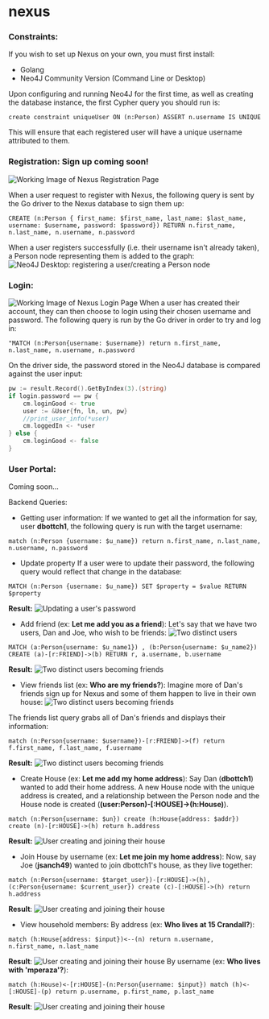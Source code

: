 # nexus

### Constraints:
If you wish to set up Nexus on your own, you must first install:

* Golang
* Neo4J Community Version (Command Line or Desktop)

Upon configuring and running Neo4J for the first time, as well as creating the database instance,
the first Cypher query you should run is:
```
create constraint uniqueUser ON (n:Person) ASSERT n.username IS UNIQUE
```

This will ensure that each registered user will have a unique username attributed to them.

### Registration: Sign up coming soon!
![Working Image of Nexus Registration Page](https://github.com/hctob/nexus/blob/main/nexus-frontend/img/working%20image%20of%20nexus.PNG)

When a user request to register with Nexus, the following query is sent by the Go driver to the Nexus database to sign them up:
```
CREATE (n:Person { first_name: $first_name, last_name: $last_name, username: $username, password: $password}) RETURN n.first_name, n.last_name, n.username, n.password
```

When a user registers successfully (i.e. their username isn't already taken), a Person node representing them is added to the graph:
![Neo4J Desktop: registering a user/creating a Person node](https://github.com/hctob/nexus/blob/main/nexus-frontend/img/neo4j_create.PNG)

### Login:
![Working Image of Nexus Login Page](https://github.com/hctob/nexus/blob/main/nexus-frontend/img/working%20image%20of%20nexus.PNG)
When a user has created their account, they can then choose to login using their chosen username and password.
The following query is run by the Go driver in order to try and log in:
```
"MATCH (n:Person{username: $username}) return n.first_name, n.last_name, n.username, n.password
```

On the driver side, the password stored in the Neo4J database is compared against the user input:
```go
pw := result.Record().GetByIndex(3).(string)
if login.password == pw {
    cm.loginGood <- true
    user := &User{fn, ln, un, pw}
    //print_user_info(*user)
    cm.loggedIn <- *user
} else {
    cm.loginGood <- false
}
```

### User Portal:
Coming soon...

Backend Queries:
* Getting user information:
If we wanted to get all the information for say, user **dbottch1**, the following query is run with the target username:
```
match (n:Person {username: $u_name}) return n.first_name, n.last_name, n.username, n.password
```
* Update property
If a user were to update their password, the following query would reflect that change in the database:
```
MATCH (n:Person {username: $u_name}) SET $property = $value RETURN $property
```
**Result:**
![Updating a user's password](https://github.com/hctob/nexus/blob/main/nexus-frontend/img/neo4j_update.PNG)
* Add friend (ex: **Let me add you as a friend**):
Let's say that we have two users, Dan and Joe, who wish to be friends:
![Two distinct users](https://github.com/hctob/nexus/blob/main/nexus-frontend/img/neo4j_two.PNG)
```
MATCH (a:Person{username: $u_name1}) , (b:Person{username: $u_name2}) CREATE (a)-[r:FRIEND]->(b) RETURN r, a.username, b.username
```
**Result:**
![Two distinct users becoming friends](https://github.com/hctob/nexus/blob/main/nexus-frontend/img/neo4j_friends.PNG)
* View friends list (ex: **Who are my friends?**):
Imagine more of Dan's friends sign up for Nexus and some of them happen to live in their own house:
![Two distinct users becoming friends](https://github.com/hctob/nexus/blob/main/nexus-frontend/img/many_friends.PNG)

The friends list query grabs all of Dan's friends and displays their information:
```
match (n:Person{username: $username})-[r:FRIEND]->(f) return f.first_name, f.last_name, f.username
```
**Result:**
![Two distinct users becoming friends](https://github.com/hctob/nexus/blob/main/nexus-frontend/img/friends_list.PNG)
* Create House (ex: **Let me add my home address**):
Say Dan (**dbottch1**) wanted to add their home address. A new House node with the unique address is created, and a relationship
between the Person node and the House node is created (**(user:Person)-[:HOUSE]->(h:House)**).
```
match (n:Person{username: $un}) create (h:House{address: $addr}) create (n)-[r:HOUSE]->(h) return h.address
```
**Result:**
![User creating and joining their house](https://github.com/hctob/nexus/blob/main/nexus-frontend/img/create_house.PNG)
* Join House by username (ex: **Let me join my home address**):
Now, say Joe (**jsanch49**) wanted to join dbottch1's house, as they live together:
```
match (n:Person{username: $target_user})-[r:HOUSE]->(h), (c:Person{username: $current_user}) create (c)-[:HOUSE]->(h) return h.address
```
**Result**:
![User creating and joining their house](https://github.com/hctob/nexus/blob/main/nexus-frontend/img/join_house.PNG)
* View household members:
By address (ex: **Who lives at 15 Crandall?**):
```
match (h:House{address: $input})<--(n) return n.username, n.first_name, n.last_name
```
**Result**:
![User creating and joining their house](https://github.com/hctob/nexus/blob/main/nexus-frontend/img/housemates_addr.PNG)
By username (ex: **Who lives with 'mperaza'?**):
```
match (h:House)<-[r:HOUSE]-(n:Person{username: $input}) match (h)<-[:HOUSE]-(p) return p.username, p.first_name, p.last_name
```
**Result**:
![User creating and joining their house](https://github.com/hctob/nexus/blob/main/nexus-frontend/img/housemates_username.PNG)
